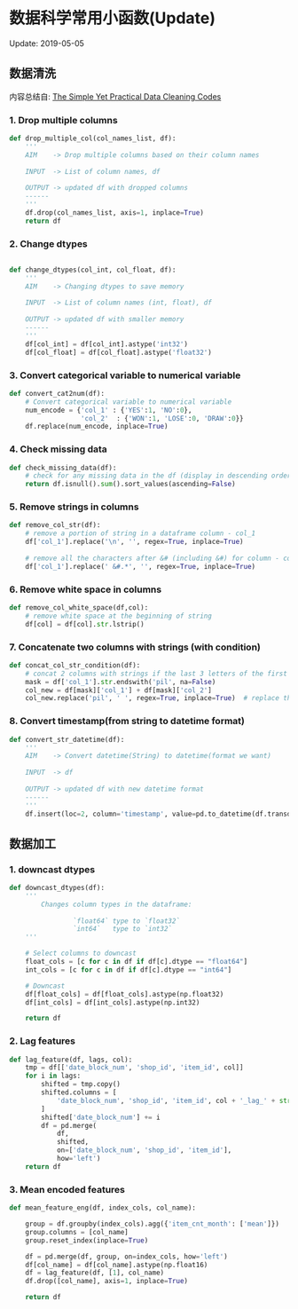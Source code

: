 # 数据科学常用小函数(Update)

Update: 2019-05-05

## 数据清洗

内容总结自: [The Simple Yet Practical Data Cleaning Codes](https://towardsdatascience.com/the-simple-yet-practical-data-cleaning-codes-ad27c4ce0a38)

### 1. Drop multiple columns

```python
def drop_multiple_col(col_names_list, df): 
    '''
    AIM    -> Drop multiple columns based on their column names 
    
    INPUT  -> List of column names, df
    
    OUTPUT -> updated df with dropped columns 
    ------
    '''
    df.drop(col_names_list, axis=1, inplace=True)
    return df
```

### 2. Change dtypes

```python

def change_dtypes(col_int, col_float, df): 
    '''
    AIM    -> Changing dtypes to save memory
     
    INPUT  -> List of column names (int, float), df
    
    OUTPUT -> updated df with smaller memory  
    ------
    '''
    df[col_int] = df[col_int].astype('int32')
    df[col_float] = df[col_float].astype('float32')

```

### 3. Convert categorical variable to numerical variable

```python
def convert_cat2num(df):
    # Convert categorical variable to numerical variable
    num_encode = {'col_1' : {'YES':1, 'NO':0},
                  'col_2'  : {'WON':1, 'LOSE':0, 'DRAW':0}}  
    df.replace(num_encode, inplace=True)  
```

### 4. Check missing data

```python
def check_missing_data(df):
    # check for any missing data in the df (display in descending order)
    return df.isnull().sum().sort_values(ascending=False)
```

### 5. Remove strings in columns

```python
def remove_col_str(df):
    # remove a portion of string in a dataframe column - col_1
    df['col_1'].replace('\n', '', regex=True, inplace=True)
    
    # remove all the characters after &# (including &#) for column - col_1
    df['col_1'].replace(' &#.*', '', regex=True, inplace=True)

```

### 6. Remove white space in columns

```python
def remove_col_white_space(df,col):
    # remove white space at the beginning of string 
    df[col] = df[col].str.lstrip()
```

### 7. Concatenate two columns with strings (with condition)

```python
def concat_col_str_condition(df):
    # concat 2 columns with strings if the last 3 letters of the first column are 'pil'
    mask = df['col_1'].str.endswith('pil', na=False)
    col_new = df[mask]['col_1'] + df[mask]['col_2']
    col_new.replace('pil', ' ', regex=True, inplace=True)  # replace the 'pil' with emtpy space
```

### 8. Convert timestamp(from string to datetime format)

```python
def convert_str_datetime(df): 
    '''
    AIM    -> Convert datetime(String) to datetime(format we want)
     
    INPUT  -> df
    
    OUTPUT -> updated df with new datetime format 
    ------
    '''
    df.insert(loc=2, column='timestamp', value=pd.to_datetime(df.transdate, format='%Y-%m-%d %H:%M:%S.%f')) 
```

## 数据加工

### 1. downcast dtypes

```python
def downcast_dtypes(df):
    '''
        Changes column types in the dataframe: 
                
                `float64` type to `float32`
                `int64`   type to `int32`
    '''

    # Select columns to downcast
    float_cols = [c for c in df if df[c].dtype == "float64"]
    int_cols = [c for c in df if df[c].dtype == "int64"]

    # Downcast
    df[float_cols] = df[float_cols].astype(np.float32)
    df[int_cols] = df[int_cols].astype(np.int32)

    return df
```

### 2. Lag features

```python
def lag_feature(df, lags, col):
    tmp = df[['date_block_num', 'shop_id', 'item_id', col]]
    for i in lags:
        shifted = tmp.copy()
        shifted.columns = [
            'date_block_num', 'shop_id', 'item_id', col + '_lag_' + str(i)
        ]
        shifted['date_block_num'] += i
        df = pd.merge(
            df,
            shifted,
            on=['date_block_num', 'shop_id', 'item_id'],
            how='left')
    return df
```

### 3. Mean encoded features

```python
def mean_feature_eng(df, index_cols, col_name):

    group = df.groupby(index_cols).agg({'item_cnt_month': ['mean']})
    group.columns = [col_name]
    group.reset_index(inplace=True)

    df = pd.merge(df, group, on=index_cols, how='left')
    df[col_name] = df[col_name].astype(np.float16)
    df = lag_feature(df, [1], col_name)
    df.drop([col_name], axis=1, inplace=True)

    return df
```